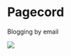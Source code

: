 # Pagecord

Blogging by email

![](https://github.com/lylo/pagecord/actions/workflows/rails_tests.yml/badge.svg)
